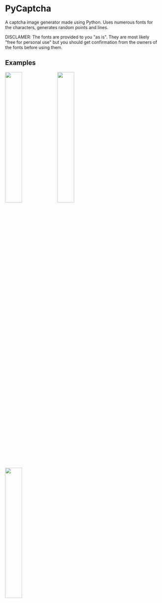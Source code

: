 # PyCaptcha
A captcha image generator made using Python.
Uses numerous fonts for the characters, generates random points and lines.

DISCLAMER: The fonts are provided to you "as is". They are most likely "free for personal use" but you should get confirmation from the owners of the fonts before using them.

## Examples
<img src="https://www.r-entries.com/etuliens/img/Captcha/1.jpg" width="33%">
<img src="https://www.r-entries.com/etuliens/img/Captcha/2.jpg" width="33%">
<img src="https://www.r-entries.com/etuliens/img/Captcha/3.jpg" width="33%">
